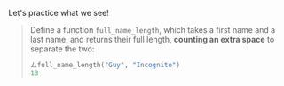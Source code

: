 Let's practice what we see!

> Define a function `full_name_length`, which takes a first name and a last name, and returns their full length, **counting an extra space** to separate the two:
>
>```python
> ムfull_name_length("Guy", "Incognito")
>13
>```

